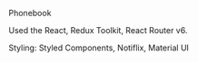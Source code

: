 Phonebook

Used the React, Redux Toolkit, React Router v6.

Styling: Styled Components, Notiflix, Material UI
